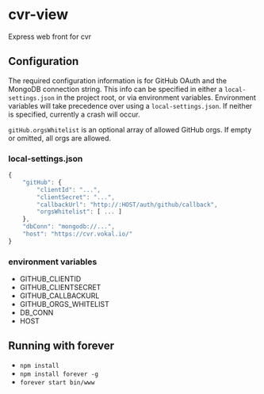 # cvr-view

Express web front for cvr

## Configuration

The required configuration information is for GitHub OAuth and the MongoDB connection string. This info can be specified in either a `local-settings.json` in the project root, or via environment variables. Environment variables will take precedence over using a `local-settings.json`. If neither is specified, currently a crash will occur.

`gitHub.orgsWhitelist` is an optional array of allowed GitHub orgs. If empty or omitted, all orgs are allowed.

### local-settings.json
```js
{
    "gitHub": {
        "clientId": "...",
        "clientSecret": "...",
        "callbackUrl": "http://:HOST/auth/github/callback",
        "orgsWhitelist": [ ... ]
    },
    "dbConn": "mongodb://...",
    "host": "https://cvr.vokal.io/"
}
```

### environment variables

- GITHUB_CLIENTID
- GITHUB_CLIENTSECRET
- GITHUB_CALLBACKURL
- GITHUB_ORGS_WHITELIST
- DB_CONN
- HOST

## Running with forever

- `npm install`
- `npm install forever -g`
- `forever start bin/www`
